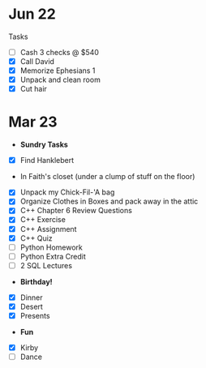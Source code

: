 # Jun 22
Tasks
- [ ] Cash 3 checks @ $540
- [x] Call David
- [x] Memorize Ephesians 1
- [x] Unpack and clean room
- [x] Cut hair

# Mar 23
- **Sundry Tasks**
- [x] Find Hanklebert
- In Faith's closet (under a clump of stuff on the floor)
- [x] Unpack my Chick-Fil-'A bag
- [x] Organize Clothes in Boxes and pack away in the attic
- [x] C++ Chapter 6 Review Questions
- [x] C++ Exercise
- [x] C++ Assignment
- [x] C++ Quiz
- [ ] Python Homework
- [ ] Python Extra Credit
- [ ] 2 SQL Lectures

- **Birthday!**
- [x] Dinner
- [x] Desert
- [x] Presents

- **Fun**
- [x] Kirby
- [ ] Dance
